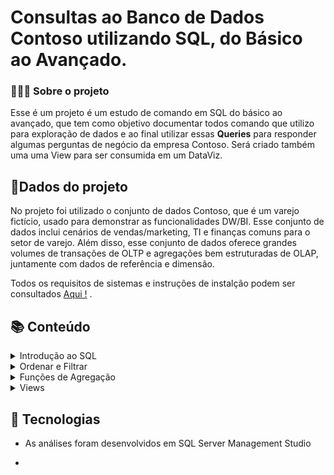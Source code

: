 # Consultas ao Banco de Dados Contoso utilizando SQL, do Básico ao Avançado.

### 👩🏾‍💻 Sobre o projeto

Esse é um projeto é um estudo de comando em SQL do básico ao avançado, que tem como objetivo documentar todos  comando que utilizo para exploração de dados e ao final  utilizar essas **Queries** para responder algumas perguntas de negócio da  empresa Contoso.  Será criado também uma uma View para ser consumida em um DataViz.

## 🎲Dados do projeto

No projeto foi utilizado o conjunto de dados Contoso, que  é um varejo fictício,  usado para demonstrar as funcionalidades DW/BI. Esse conjunto de dados inclui cenários de vendas/marketing, TI e finanças comuns para o setor de varejo. Além disso, esse conjunto de dados oferece grandes volumes de transações de OLTP e agregações bem estruturadas de OLAP, juntamente com dados de referência e dimensão.

Todos os requisitos de sistemas e instruções de instalção podem ser consultados [ Aqui !](https://www.microsoft.com/en-us/download/details.aspx?id=18279) .

## 📚 Conteúdo

<details>
<summary>Introdução ao SQL</summary>
<code style="white-space:nowrap;">SELECT / SELECT TOP/ SELECT PERCENT / SELECT DISTINCT/ ALIAS</code>
</details>

<details>
<summary>Ordenar e Filtrar</summary>
<code style="white-space:nowrap;">ORDER BY / WHERE / BETWHEN / LIKE / Operadores Lógicos</code>
</details>

<details>
<summary>Funções de Agregação </summary>
<code style="white-space:nowrap;">SUM / COUNT / MIN / MAX / AVG</code>
</details>

<details>
<summary>Views </summary>
<code style="white-space:nowrap;">CREATE VIEW / ALTER VIEW / DROP VIEW</code>
</details>



## 🧰 Tecnologias

- As análises foram desenvolvidos  em SQL Server Management Studio

- 
